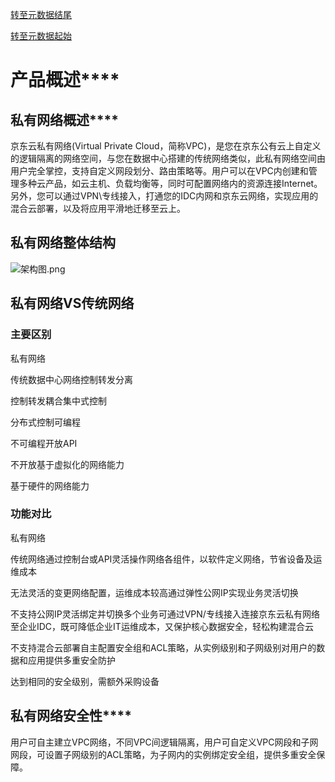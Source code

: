 [转至元数据结尾](http://cf.jd.com/pages/viewpage.action?pageId=96004060#page-metadata-end)

[转至元数据起始](http://cf.jd.com/pages/viewpage.action?pageId=96004060#page-metadata-start)

##

# **产品概述******

## **私有网络概述******

京东云私有网络(Virtual Private Cloud，简称VPC)，是您在京东公有云上自定义的逻辑隔离的网络空间，与您在数据中心搭建的传统网络类似，此私有网络空间由用户完全掌控，支持自定义网段划分、路由策略等。用户可以在VPC内创建和管理多种云产品，如云主机、负载均衡等，同时可配置网络内的资源连接Internet。另外，您可以通过VPN\专线接入，打通您的IDC内网和京东云网络，实现应用的混合云部署，以及将应用平滑地迁移至云上。

## **私有网络整体结构**

![架构图.png](https://img1.jcloudcs.com/cms/7ddff59e-61f9-49a2-8a3b-76afbca93c2520171225170639.png)

## **私有网络VS传统网络**

### 主要区别

私有网络

传统数据中心网络控制转发分离

控制转发耦合集中式控制

分布式控制可编程

不可编程开放API

不开放基于虚拟化的网络能力

基于硬件的网络能力

### 功能对比

私有网络

传统网络通过控制台或API灵活操作网络各组件，以软件定义网络，节省设备及运维成本

无法灵活的变更网络配置，运维成本较高通过弹性公网IP实现业务灵活切换

不支持公网IP灵活绑定并切换多个业务可通过VPN/专线接入连接京东云私有网络至企业IDC，既可降低企业IT运维成本，又保护核心数据安全，轻松构建混合云

不支持混合云部署自主配置安全组和ACL策略，从实例级别和子网级别对用户的数据和应用提供多重安全防护

达到相同的安全级别，需额外采购设备

## **私有网络安全性******

用户可自主建立VPC网络，不同VPC间逻辑隔离，用户可自定义VPC网段和子网网段，可设置子网级别的ACL策略，为子网内的实例绑定安全组，提供多重安全保障。